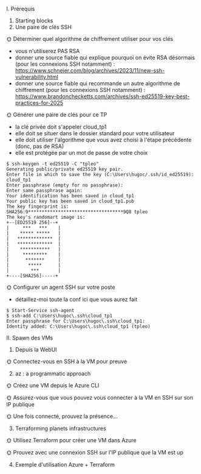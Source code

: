 I. Prérequis
1. Starting blocks
2. Une paire de clés SSH

🌞 Déterminer quel algorithme de chiffrement utiliser pour vos clés

- vous n'utiliserez PAS RSA
- donner une source fiable qui explique pourquoi on évite RSA désormais (pour les connexions SSH notamment) : https://www.schneier.com/blog/archives/2023/11/new-ssh-vulnerability.html
- donner une source fiable qui recommande un autre algorithme de chiffrement (pour les connexions SSH notamment) : https://www.brandonchecketts.com/archives/ssh-ed25519-key-best-practices-for-2025

🌞 Générer une paire de clés pour ce TP

- la clé privée doit s'appeler cloud_tp1
- elle doit se situer dans le dossier standard pour votre utilisateur
- elle doit utiliser l'algorithme que vous avez choisi à l'étape précédente (donc, pas de RSA)
- elle est protégée par un mot de passe de votre choix

```
$ ssh-keygen -t ed25519 -C "tpleo"
Generating public/private ed25519 key pair.
Enter file in which to save the key (C:\Users\hugoc/.ssh/id_ed25519): cloud_tp1
Enter passphrase (empty for no passphrase):
Enter same passphrase again:
Your identification has been saved in cloud_tp1
Your public key has been saved in cloud_tp1.pub
The key fingerprint is:
SHA256:9***********************************9Q8 tpleo
The key's randomart image is:
+--[ED25519 256]--+
|     ***   ***    |
|    ***** *****   |
|   *************  |
|   *************  |
|    ***********   |
|     *********    |
|      *******     |
|       *****      |
|        ***       |
+----[SHA256]-----+
```

🌞 Configurer un agent SSH sur votre poste

- détaillez-moi toute la conf ici que vous aurez fait

```  
$ Start-Service ssh-agent
$ ssh-add C:\Users\hugoc\.ssh\cloud_tp1
Enter passphrase for C:\Users\hugoc\.ssh\cloud_tp1:
Identity added: C:\Users\hugoc\.ssh\cloud_tp1 (tpleo)
```
II. Spawn des VMs

1. Depuis la WebUI

🌞 Connectez-vous en SSH à la VM pour preuve

2. az : a programmatic approach

🌞 Créez une VM depuis le Azure CLI

🌞 Assurez-vous que vous pouvez vous connecter à la VM en SSH sur son IP publique

🌞 Une fois connecté, prouvez la présence...

3. Terraforming planets infrastructures

🌞 Utilisez Terraform pour créer une VM dans Azure

🌞 Prouvez avec une connexion SSH sur l'IP publique que la VM est up

4. Exemple d'utilisation Azure + Terraform












